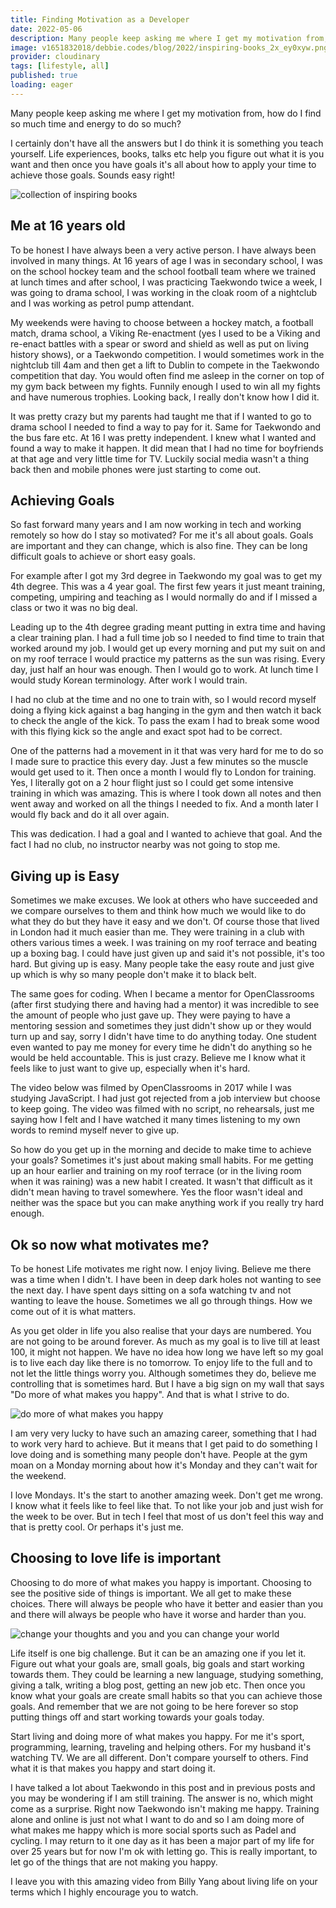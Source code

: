 ```yaml
---
title: Finding Motivation as a Developer
date: 2022-05-06
description: Many people keep asking me where I get my motivation from, how do I find so much time and energy to do so much? I certainly don't have all the answers but I do think it is something you teach yourself.
image: v1651832018/debbie.codes/blog/2022/inspiring-books_2x_ey0xyw.png
provider: cloudinary
tags: [lifestyle, all]
published: true
loading: eager
---
```


Many people keep asking me where I get my motivation from, how do I find so much time and energy to do so much?

I certainly don't have all the answers but I do think it is something you teach yourself. Life experiences, books, talks etc help you figure out what it is you want and then once you have goals it's all about how to apply your time to achieve those goals. Sounds easy right!

![collection of inspiring books](https://res.cloudinary.com/debsobrien/image/upload/f_auto,q_auto/v1651832018/debbie.codes/blog/2022/inspiring-books_2x_ey0xyw.png)

## Me at 16 years old

To be honest I have always been a very active person. I have always been involved in many things. At 16 years of age I was in secondary school, I was on the school hockey team and the school football team where we trained at lunch times and after school, I was practicing Taekwondo twice a week, I was going to drama school, I was working in the cloak room of a nightclub and I was working as petrol pump attendant.

My weekends were having to choose between a hockey match, a football match, drama school, a Viking Re-enactment (yes I used to be a Viking and re-enact battles with a spear or sword and shield as well as put on living history shows), or a Taekwondo competition. I would sometimes work in the nightclub till 4am and then get a lift to Dublin to compete in the Taekwondo competition that day. You would often find me asleep in the corner on top of my gym back between my fights. Funnily enough I used to win all my fights and have numerous trophies. Looking back, I really don't know how I did it.

It was pretty crazy but my parents had taught me that if I wanted to go to drama school I needed to find a way to pay for it. Same for Taekwondo and the bus fare etc. At 16 I was pretty independent. I knew what I wanted and found a way to make it happen. It did mean that I had no time for boyfriends at that age and very little time for TV. Luckily social media wasn't a thing back then and mobile phones were just starting to come out.

## Achieving Goals

So fast forward many years and I am now working in tech and working remotely so how do I stay so motivated? For me it's all about goals. Goals are important and they can change, which is also fine. They can be long difficult goals to achieve or short easy goals.

For example after I got my 3rd degree in Taekwondo my goal was to get my 4th degree. This was a 4 year goal. The first few years it just meant training, competing, umpiring and teaching as I would normally do and if I missed a class or two it was no big deal.

Leading up to the 4th degree grading meant putting in extra time and having a clear training plan. I had a full time job so I needed to find time to train that worked around my job. I would get up every morning and put my suit on and on my roof terrace I would practice my patterns as the sun was rising. Every day, just half an hour was enough. Then I would go to work. At lunch time I would study Korean terminology. After work I would train.

I had no club at the time and no one to train with, so I would record myself doing a flying kick against a bag hanging in the gym and then watch it back to check the angle of the kick. To pass the exam I had to break some wood with this flying kick so the angle and exact spot had to be correct.

One of the patterns had a movement in it that was very hard for me to do so I made sure to practice this every day. Just a few minutes so the muscle would get used to it. Then once a month I would fly to London for training. Yes, I literally got on a 2 hour flight just so I could get some intensive training in which was amazing. This is where I took down all notes and then went away and worked on all the things I needed to fix. And a month later I would fly back and do it all over again.

This was dedication. I had a goal and I wanted to achieve that goal. And the fact I had no club, no instructor nearby was not going to stop me.

## Giving up is Easy

Sometimes we make excuses. We look at others who have succeeded and we compare ourselves to them and think how much we would like to do what they do but they have it easy and we don't. Of course those that lived in London had it much easier than me. They were training in a club with others various times a week. I was training on my roof terrace and beating up a boxing bag. I could have just given up and said it's not possible, it's too hard. But giving up is easy. Many people take the easy route and just give up which is why so many people don't make it to black belt.

The same goes for coding. When I became a mentor for OpenClassrooms (after first studying there and having had a mentor) it was incredible to see the amount of people who just gave up. They were paying to have a mentoring session and sometimes they just didn't show up or they would turn up and say, sorry I didn't have time to do anything today. One student even wanted to pay me money for every time he didn't do anything so he would be held accountable. This is just crazy. Believe me I know what it feels like to just want to give up, especially when it's hard.

The video below was filmed by OpenClassrooms in 2017 while I was studying JavaScript. I had just got rejected from a job interview but choose to keep going. The video was filmed with no script, no rehearsals, just me saying how I felt and I have watched it many times listening to my own words to remind myself never to give up.

<lite-youtube
        videoid="R8ZsDhf5Tis"
        playlabel="CODING: How To Overcome The Biggest Obstacle When Learning Web Development"> </lite-youtube>

<!-- <iframe width="560" height="315" src="https://www.youtube.com/embed/R8ZsDhf5Tis" title="CODING: How To Overcome The Biggest Obstacle When Learning Web Development" frameborder="0" allow="accelerometer; autoplay; clipboard-write; encrypted-media; gyroscope; picture-in-picture" allowfullscreen></iframe> -->

So how do you get up in the morning and decide to make time to achieve your goals? Sometimes it's just about making small habits. For me getting up an hour earlier and training on my roof terrace (or in the living room when it was raining) was a new habit I created. It wasn't that difficult as it didn't mean having to travel somewhere. Yes the floor wasn't ideal and neither was the space but you can make anything work if you really try hard enough.

## Ok so now what motivates me?

To be honest Life motivates me right now. I enjoy living. Believe me there was a time when I didn't. I have been in deep dark holes not wanting to see the next day. I have spent days sitting on a sofa watching tv and not wanting to leave the house. Sometimes we all go through things. How we come out of it is what matters.

As you get older in life you also realise that your days are numbered. You are not going to be around forever. As much as my goal is to live till at least 100, it might not happen. We have no idea how long we have left so my goal is to live each day like there is no tomorrow. To enjoy life to the full and to not let the little things worry you. Although sometimes they do, believe me controlling that is sometimes hard. But I have a big sign on my wall that says "Do more of what makes you happy". And that is what I strive to do.

![do more of what makes you happy](https://res.cloudinary.com/debsobrien/image/upload/f_auto,q_auto/v1651831378/debbie.codes/blog/2022/more-what-makes-happy_2x_h1ixha.png)

I am very very lucky to have such an amazing career, something that I had to work very hard to achieve. But it means that I get paid to do something I love doing and is something many people don't have. People at the gym moan on a Monday morning about how it's Monday and they can't wait for the weekend.

I love Mondays. It's the start to another amazing week. Don't get me wrong. I know what it feels like to feel like that. To not like your job and just wish for the week to be over. But in tech I feel that most of us don't feel this way and that is pretty cool. Or perhaps it's just me.

## Choosing to love life is important

Choosing to do more of what makes you happy is important. Choosing to see the positive side of things is important. We all get to make these choices. There will always be people who have it better and easier than you and there will always be people who have it worse and harder than you.

![change your thoughts and you and you can change your world](https://res.cloudinary.com/debsobrien/image/upload/f_auto,q_auto/v1651831376/debbie.codes/blog/2022/change-your-thoughts_2x_miwv05.png)

Life itself is one big challenge. But it can be an amazing one if you let it. Figure out what your goals are, small goals, big goals and start working towards them. They could be learning a new language, studying something, giving a talk, writing a blog post, getting an new job etc. Then once you know what your goals are create small habits so that you can achieve those goals. And remember that we are not going to be here forever so stop putting things off and start working towards your goals today.

Start living and doing more of what makes you happy. For me it's sport, programming, learning, traveling and helping others. For my husband it's watching TV. We are all different. Don't compare yourself to others. Find what it is that makes you happy and start doing it.

I have talked a lot about Taekwondo in this post and in previous posts and you may be wondering if I am still training. The answer is no, which might come as a surprise. Right now Taekwondo isn't making me happy. Training alone and online is just not what I want to do and so I am doing more of what makes me happy which is more social sports such as Padel and cycling. I may return to it one day as it has been a major part of my life for over 25 years but for now I'm ok with letting go. This is really important, to let go of the things that are not making you happy.

I leave you with this amazing video from Billy Yang about living life on your terms which I highly encourage you to watch.

<lite-youtube
        videoid="_EFk7nWoKw0"
        playlabel="living life on your terms."> </lite-youtube>

<!-- <iframe width="560" height="315" src="https://www.youtube.com/embed/_EFk7nWoKw0" title="living life on your terms." frameborder="0" allow="accelerometer; autoplay; clipboard-write; encrypted-media; gyroscope; picture-in-picture" allowfullscreen></iframe> -->
